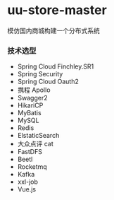 # uu-store-master
  模仿国内商城构建一个分布式系统
### 技术选型
  * Spring Cloud Finchley.SR1 
  * Spring Security
  * Spring Cloud Oauth2
  * 携程 Apollo
  * Swagger2
  * HikariCP
  * MyBatis
  * MySQL
  * Redis
  * ElstaticSearch
  * 大众点评 cat
  * FastDFS
  * Beetl
  * Rocketmq
  * Kafka
  * xxl-job
  * Vue.js
